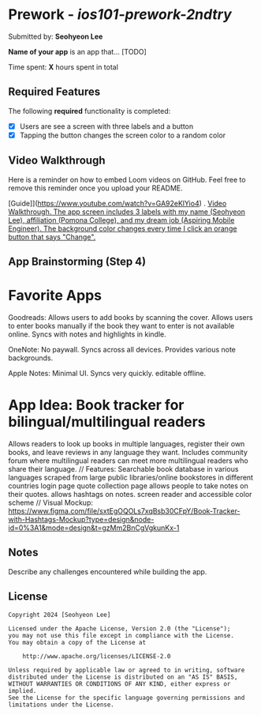 # Prework - *ios101-prework-2ndtry*

Submitted by: **Seohyeon Lee**

**Name of your app** is an app that... [TODO] 

Time spent: **X** hours spent in total

## Required Features

The following **required** functionality is completed:

- [x] Users are see a screen with three labels and a button
- [x] Tapping the button changes the screen color to a random color
 
## Video Walkthrough

Here is a reminder on how to embed Loom videos on GitHub. Feel free to remove this reminder once you upload your README. 

[Guide]](https://www.youtube.com/watch?v=GA92eKlYio4) .
[Video Walkthrough. The app screen includes 3 labels with my name (Seohyeon Lee), affiliation (Pomona College), and my dream job (Aspiring Mobile Engineer). The background color changes every time I click an orange button that says "Change".](https://github.com/seohyeonlee2020/codepath-ios101-prework/blob/e5d0995d37bf74557c2e45d4dea61d80e9954cf1/ios-prework.gif)

## App Brainstorming (Step 4)

# Favorite Apps

Goodreads: Allows users to add books by scanning the cover. Allows users to enter books manually if the book they want to enter is not available online. Syncs with notes and highlights in kindle. 

OneNote: No paywall. Syncs across all devices. Provides various note backgrounds. 

Apple Notes: Minimal UI. Syncs very quickly. editable offline. 

# App Idea: Book tracker for bilingual/multilingual readers
Allows readers to look up books in multiple languages, register their own books, and leave reviews in any language they want. Includes community forum where multilingual readers can meet more multilingual readers who share their language. //
Features:
Searchable book database in various languages scraped from large public libraries/online bookstores in different countries
login page
quote collection page
allows people to take notes on their quotes. allows hashtags on notes. 
screen reader and accessible color scheme //
Visual Mockup: https://www.figma.com/file/sxtEgOQOLs7xqBsb30CFpY/Book-Tracker-with-Hashtags-Mockup?type=design&node-id=0%3A1&mode=design&t=gzMm2BnCgVgkunKx-1

## Notes

Describe any challenges encountered while building the app.


## License

    Copyright 2024 [Seohyeon Lee] 

    Licensed under the Apache License, Version 2.0 (the "License");
    you may not use this file except in compliance with the License.
    You may obtain a copy of the License at

        http://www.apache.org/licenses/LICENSE-2.0

    Unless required by applicable law or agreed to in writing, software
    distributed under the License is distributed on an "AS IS" BASIS,
    WITHOUT WARRANTIES OR CONDITIONS OF ANY KIND, either express or implied.
    See the License for the specific language governing permissions and
    limitations under the License.
